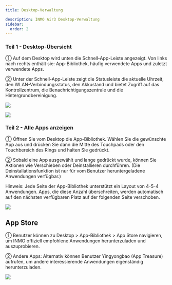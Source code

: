 ```yaml
---
title: Desktop-Verwaltung

description: INMO Air3 Desktop-Verwaltung
sidebar:
  order: 2
---
```


### Teil 1 - Desktop-Übersicht  
  
① Auf dem Desktop wird unten die Schnell-App-Leiste angezeigt. Von links nach rechts enthält sie: App-Bibliothek, häufig verwendete Apps und zuletzt verwendete Apps.  
  
② Unter der Schnell-App-Leiste zeigt die Statusleiste die aktuelle Uhrzeit, den WLAN-Verbindungsstatus, den Akkustand und bietet Zugriff auf das Kontrollzentrum, die Benachrichtigungszentrale und die Hintergrundbereinigung.  

![](public/images/air3/de/desktop-1.png)

![](public/images/air3/de/desktop-2.png)

### Teil 2 - Alle Apps anzeigen  
  
  
① Öffnen Sie vom Desktop die App-Bibliothek. Wählen Sie die gewünschte App aus und drücken Sie dann die Mitte des Touchpads oder den Touchbereich des Rings und halten Sie gedrückt.  
  
  
② Sobald eine App ausgewählt und lange gedrückt wurde, können Sie Aktionen wie Verschieben oder Deinstallieren durchführen. (Die Deinstallationsfunktion ist nur für vom Benutzer heruntergeladene Anwendungen verfügbar.)  
  
  
Hinweis: Jede Seite der App-Bibliothek unterstützt ein Layout von 4-5-4 Anwendungen. Apps, die diese Anzahl überschreiten, werden automatisch auf den nächsten verfügbaren Platz auf der folgenden Seite verschoben.  
  

![](public/images/air3/de/desktop-3.png)

## App Store
  
① Benutzer können zu Desktop > App-Bibliothek > App Store navigieren, um INMO offiziell empfohlene Anwendungen herunterzuladen und auszuprobieren.  
  
  
② Andere Apps: Alternativ können Benutzer Yingyongbao (App Treasure) aufrufen, um andere interessierende Anwendungen eigenständig herunterzuladen.  
  

![](public/images/air3/jp/desktop-4.png)



